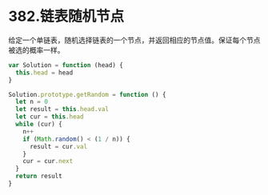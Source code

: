 # 382.链表随机节点
给定一个单链表，随机选择链表的一个节点，并返回相应的节点值。保证每个节点被选的概率一样。

```js
var Solution = function (head) {
  this.head = head
}

Solution.prototype.getRandom = function () {
  let n = 0
  let result = this.head.val
  let cur = this.head
  while (cur) {
    n++
    if (Math.random() < (1 / n)) {
      result = cur.val
    }
    cur = cur.next
  }
  return result
}
```